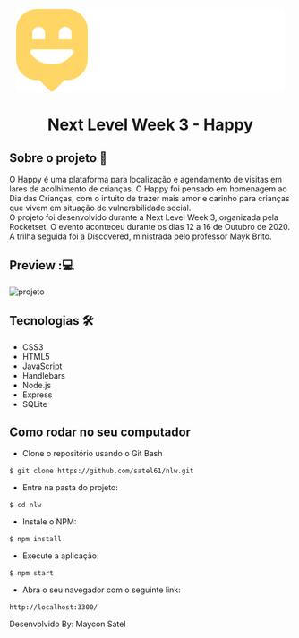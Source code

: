 
<p align="center">
  <img   src="public/images/logo.svg">
<h1 align="center">Next Level Week 3 - Happy</h1>
  </p>

## Sobre o projeto :book:


O Happy é uma plataforma para localização e agendamento de visitas em lares de acolhimento de crianças. O Happy foi pensado em homenagem ao Dia das Crianças, com o intuito de trazer mais amor e carinho para crianças que vivem em situação de vulnerabilidade social.
<br>
O projeto foi desenvolvido durante a Next Level Week 3, organizada pela Rocketset. O evento aconteceu durante os dias 12 a 16 de Outubro de 2020. A trilha seguida foi a Discovered, ministrada pelo professor Mayk Brito.
<br>

## Preview ::computer:

 ![projeto](https://github.com/satel61/nlw/blob/master/projeto.gif)
  
 ## Tecnologias :hammer_and_wrench:
 - CSS3
 - HTML5
 - JavaScript
 - Handlebars
 - Node.js
 - Express
 - SQLite
 
 ## Como rodar no seu computador
 
 - Clone o repositório usando o Git Bash
 
 ```
$ git clone https://github.com/satel61/nlw.git

```

- Entre na pasta do projeto:

 ```
$ cd nlw
 ```

- Instale o NPM:
 ```
$ npm install
 ```
- Execute a aplicação:
 ```
$ npm start
 ```

- Abra o seu navegador com o seguinte link:
 ```
http://localhost:3300/
 ```

Desenvolvido By: Maycon Satel


